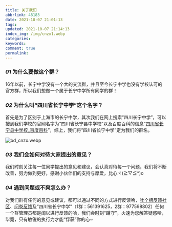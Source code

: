 ```yaml
---
title: 关于我们
abbrlink: 48183
date: 2021-10-07 21:01:13
tags:
updated: 2021-10-07 21:14:13
index_img: /img/cnzx1.webp
categories: 
keywords: 
comment: true
permalink: 
---
```


### *01* 为什么要做这个群？

16年以前，长宁中学没有一个大的交流群，并且至今长宁中学也没有学校认可的官方群，所以我们想做一个属于长宁中学所有同学的群！

### *02* 为什么叫“四川省长宁中学”这个名字？

首先是为了区别于上海市的长宁中学，其次我们在网上搜索“四川长宁中学”，可以搜到我们学校的官网名字为“四川省长宁县中学校”以及百度百科的信息“[四川省长宁县中学校_百度百科](https://baike.baidu.com/item/%E5%9B%9B%E5%B7%9D%E7%9C%81%E9%95%BF%E5%AE%81%E5%8E%BF%E4%B8%AD%E5%AD%A6%E6%A0%A1)”，综上，我们将“四川省长宁中学”定为我们的群名。

![bd_cnzx.webp](bd_cnzx.webp)

### *03* 我们会如何对待大家提出的意见？

我们时刻关注每一位同学提出的意见和建议，会认真对待每一个问题，我们将不断改善，努力做到更好，感谢小伙伴们的支持与厚爱，比心ヾ(≧▽≦*)o

### *04* 遇到问题或不爽怎么办？

对我们群有任何的意见或建议，都可以通过不同的方式进行反馈哈，[吐个槽反馈社区](https://support.qq.com/product/62865)、[问卷反馈](https://wj.qq.com/s2/4735988/059e/)及“四川省长宁中学”（1群：561391625，2群：977598802）任何一个群管理员都是阔以进行反馈的哈，我们会时刻“蹲守”，火速为您解答疑惑哈，毕竟，只有敏锐的执行力才能“俘获”你的心~
